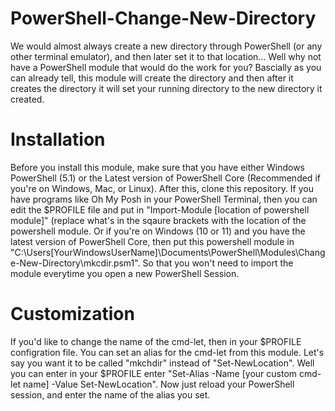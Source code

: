 # PowerShell-Change-New-Directory
We would almost always create a new directory through PowerShell (or any other terminal emulator), and then later set it to that location... Well why not have a PowerShell module that would do the work for you? Bascially as you can already tell, this module will create the directory and then after it creates the directory it will set your running directory to the new directory it created.

# Installation
Before you install this module, make sure that you have either Windows PowerShell (5.1) or the Latest version of PowerShell Core (Recommended if you're on Windows, Mac, or Linux). After this, clone this repository. If you have programs like Oh My Posh in your PowerShell Terminal, then you can edit the $PROFILE file and put in "Import-Module [location of powershell module]" (replace what's in the sqaure brackets with the location of the powershell module. Or if you're on Windows (10 or 11) and you have the latest version of PowerShell Core, then put this powershell module in "C:\Users\[YourWindowsUserName]\Documents\PowerShell\Modules\Change-New-Directory\mkcdir.psm1". So that you won't need to import the module everytime you open a new PowerShell Session.

# Customization
If you'd like to change the name of the cmd-let, then in your $PROFILE configration file. You can set an alias for the cmd-let from this module. Let's say you want it to be called "mkchdir" instead of "Set-NewLocation". Well you can enter in your $PROFILE enter "Set-Alias -Name [your custom cmd-let name] -Value Set-NewLocation". Now just reload your PowerShell session, and enter the name of the alias you set.
